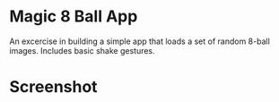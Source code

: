 # Magic 8 Ball App
An excercise in building a simple app that loads a set of random 8-ball images. Includes basic shake gestures.

# Screenshot


